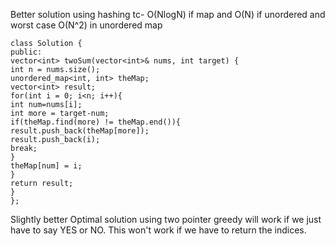 Better solution using hashing
tc- O(NlogN) if map and O(N) if unordered and worst case O(N^2) in unordered map
```
class Solution {
public:
vector<int> twoSum(vector<int>& nums, int target) {
int n = nums.size();
unordered_map<int, int> theMap;
vector<int> result;
for(int i = 0; i<n; i++){
int num=nums[i];
int more = target-num;
if(theMap.find(more) != theMap.end()){
result.push_back(theMap[more]);
result.push_back(i);
break;
}
theMap[num] = i;
}
return result;
}
};
```
Slightly better Optimal solution using two pointer greedy will work if we just have to say YES or NO. This won't work if we  have to return the indices.